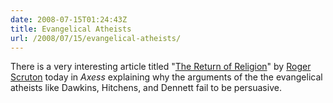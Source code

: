 ```yaml
---
date: 2008-07-15T01:24:43Z
title: Evangelical Atheists
url: /2008/07/15/evangelical-atheists/
---
```


<p>There is a very interesting article titled "<a href="http://www.axess.se/english/2008/01/theme_scruton.php.htm" title="Axess, a magazine for the liberal arts and social sciences">The Return of Religion</a>" by <a href="http://www.roger-scruton.com/" title="Roger Scruton - Writer and Philosopher">Roger Scruton</a> today in <em>Axess</em> explaining why the arguments of the the evangelical atheists like Dawkins, Hitchens, and Dennett fail to be persuasive.</p>
